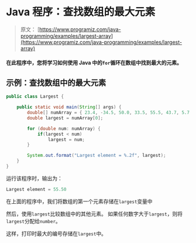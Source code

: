 # Java 程序：查找数组的最大元素

> 原文： [https://www.programiz.com/java-programming/examples/largest-array](https://www.programiz.com/java-programming/examples/largest-array)

#### 在此程序中，您将学习如何使用 Java 中的`for`循环在数组中找到最大的元素。

## 示例：查找数组中的最大元素

```java
public class Largest {

    public static void main(String[] args) {
        double[] numArray = { 23.4, -34.5, 50.0, 33.5, 55.5, 43.7, 5.7, -66.5 };
        double largest = numArray[0];

        for (double num: numArray) {
            if(largest < num)
                largest = num;
        }

        System.out.format("Largest element = %.2f", largest);
    }
}
```

运行该程序时，输出为：

```java
Largest element = 55.50
```

在上面的程序中，我们将数组的第一个元素存储在`largest`变量中

然后，使用`largest`比较数组中的其他元素。 如果任何数字大于`largest`，则将`largest`分配给`number`。

这样，打印时最大的编号存储在`largest`中。
